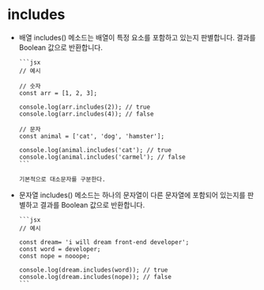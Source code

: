 # includes

- 배열
  includes() 메소드는 배열이 특정 요소를 포함하고 있는지 판별합니다.
  결과를 Boolean 값으로 반환합니다.

      ```jsx
      // 예시

      // 숫자
      const arr = [1, 2, 3];

      console.log(arr.includes(2)); // true
      console.log(arr.includes(4)); // false

      // 문자
      const animal = ['cat', 'dog', 'hamster'];

      console.log(animal.includes('cat'); // true
      console.log(animal.includes('carmel'); // false
      ```

      기본적으로 대소문자를 구분한다.

- 문자열
  includes() 메소드는 하나의 문자열이 다른 문자열에 포함되어 있는지를 판별하고 결과를 Boolean 값으로 반환합니다.

      ```jsx
      // 예시

      const dream= 'i will dream front-end developer';
      const word = developer;
      const nope = nooope;

      console.log(dream.includes(word)); // true
      console.log(dream.includes(nope)); // false
      ```
